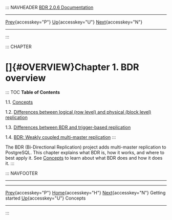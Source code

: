 ::: NAVHEADER
  [BDR 2.0.6 Documentation](index.md)                                                                          
  --------------------------------------------------------------- ------------------------------------------- -- -----------------------------------------------------
  [Prev](getting-started.md "Getting started"){accesskey="P"}   [Up](getting-started.md){accesskey="U"}        [Next](bdr-concepts.md "Concepts"){accesskey="N"}

------------------------------------------------------------------------
:::

::: CHAPTER
# []{#OVERVIEW}Chapter 1. BDR overview

::: TOC
**Table of Contents**

1.1. [Concepts](bdr-concepts.md)

1.2. [Differences between logical (row level) and physical (block level)
replication](logical-vs-physical.md)

1.3. [Differences between BDR and trigger-based
replication](bdr-vs-trigger-based.md)

1.4. [BDR: Weakly coupled multi-master
replication](weak-coupled-multimaster.md)
:::

The BDR (Bi-Directional Replication) project adds multi-master
replication to PostgreSQL. This chapter explains what BDR is, how it
works, and where to best apply it. See [Concepts](bdr-concepts.md) to
learn about what BDR does and how it does it.
:::

::: NAVFOOTER

------------------------------------------------------------------------

  --------------------------------------------- ------------------------------------------- ------------------------------------------
  [Prev](getting-started.md){accesskey="P"}        [Home](index.md){accesskey="H"}        [Next](bdr-concepts.md){accesskey="N"}
  Getting started                                [Up](getting-started.md){accesskey="U"}                                    Concepts
  --------------------------------------------- ------------------------------------------- ------------------------------------------
:::
